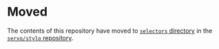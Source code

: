 Moved
=====

The contents of this repository have moved to [`selectors` directory](https://github.com/servo/stylo/tree/main/selectors) in
the [`servo/stylo` repository](https://github.com/servo/stylo).
